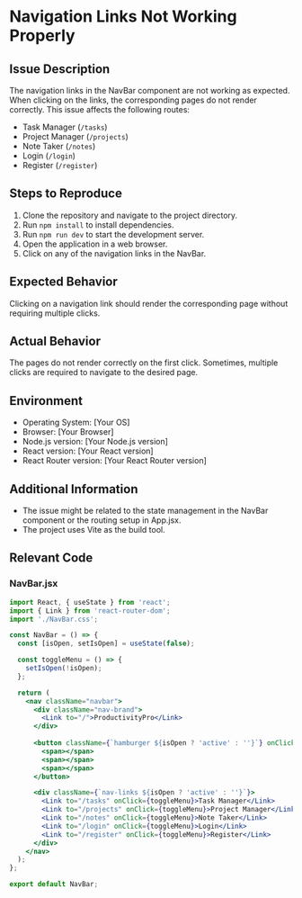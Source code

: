 # Navigation Links Not Working Properly

## Issue Description
The navigation links in the NavBar component are not working as expected. When clicking on the links, the corresponding pages do not render correctly. This issue affects the following routes:
- Task Manager (`/tasks`)
- Project Manager (`/projects`)
- Note Taker (`/notes`)
- Login (`/login`)
- Register (`/register`)

## Steps to Reproduce
1. Clone the repository and navigate to the project directory.
2. Run `npm install` to install dependencies.
3. Run `npm run dev` to start the development server.
4. Open the application in a web browser.
5. Click on any of the navigation links in the NavBar.

## Expected Behavior
Clicking on a navigation link should render the corresponding page without requiring multiple clicks.

## Actual Behavior
The pages do not render correctly on the first click. Sometimes, multiple clicks are required to navigate to the desired page.

## Environment
- Operating System: [Your OS]
- Browser: [Your Browser]
- Node.js version: [Your Node.js version]
- React version: [Your React version]
- React Router version: [Your React Router version]

## Additional Information
- The issue might be related to the state management in the NavBar component or the routing setup in App.jsx.
- The project uses Vite as the build tool.

## Relevant Code
### NavBar.jsx
```jsx
import React, { useState } from 'react';
import { Link } from 'react-router-dom';
import './NavBar.css';

const NavBar = () => {
  const [isOpen, setIsOpen] = useState(false);

  const toggleMenu = () => {
    setIsOpen(!isOpen);
  };

  return (
    <nav className="navbar">
      <div className="nav-brand">
        <Link to="/">ProductivityPro</Link>
      </div>
      
      <button className={`hamburger ${isOpen ? 'active' : ''}`} onClick={toggleMenu}>
        <span></span>
        <span></span>
        <span></span>
      </button>

      <div className={`nav-links ${isOpen ? 'active' : ''}`}>
        <Link to="/tasks" onClick={toggleMenu}>Task Manager</Link>
        <Link to="/projects" onClick={toggleMenu}>Project Manager</Link>
        <Link to="/notes" onClick={toggleMenu}>Note Taker</Link>
        <Link to="/login" onClick={toggleMenu}>Login</Link>
        <Link to="/register" onClick={toggleMenu}>Register</Link>
      </div>
    </nav>
  );
};

export default NavBar;



